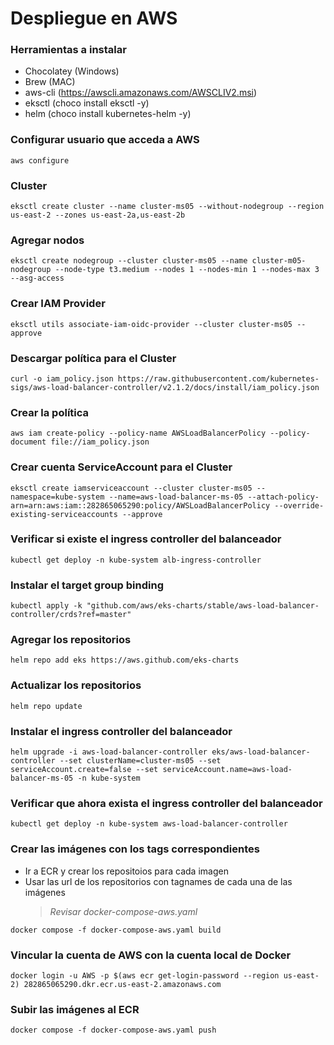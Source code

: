 # Despliegue en AWS

### Herramientas a instalar

- Chocolatey (Windows)
- Brew (MAC)
- aws-cli (https://awscli.amazonaws.com/AWSCLIV2.msi)
- eksctl (choco install eksctl -y)
- helm (choco install kubernetes-helm -y)

### Configurar usuario que acceda a AWS

```
aws configure
```

### Cluster

```
eksctl create cluster --name cluster-ms05 --without-nodegroup --region us-east-2 --zones us-east-2a,us-east-2b
```

### Agregar nodos

```
eksctl create nodegroup --cluster cluster-ms05 --name cluster-m05-nodegroup --node-type t3.medium --nodes 1 --nodes-min 1 --nodes-max 3 --asg-access
```

### Crear IAM Provider

```
eksctl utils associate-iam-oidc-provider --cluster cluster-ms05 --approve
```

### Descargar política para el Cluster

```
curl -o iam_policy.json https://raw.githubusercontent.com/kubernetes-sigs/aws-load-balancer-controller/v2.1.2/docs/install/iam_policy.json
```

### Crear la política

```
aws iam create-policy --policy-name AWSLoadBalancerPolicy --policy-document file://iam_policy.json
```

### Crear cuenta ServiceAccount para el Cluster

```
eksctl create iamserviceaccount --cluster cluster-ms05 --namespace=kube-system --name=aws-load-balancer-ms-05 --attach-policy-arn=arn:aws:iam::282865065290:policy/AWSLoadBalancerPolicy --override-existing-serviceaccounts --approve
```

### Verificar si existe el ingress controller del balanceador

```
kubectl get deploy -n kube-system alb-ingress-controller
```

### Instalar el target group binding

```
kubectl apply -k "github.com/aws/eks-charts/stable/aws-load-balancer-controller/crds?ref=master"
```

### Agregar los repositorios

```
helm repo add eks https://aws.github.com/eks-charts
```

### Actualizar los repositorios

```
helm repo update
```

### Instalar el ingress controller del balanceador

```
helm upgrade -i aws-load-balancer-controller eks/aws-load-balancer-controller --set clusterName=cluster-ms05 --set serviceAccount.create=false --set serviceAccount.name=aws-load-balancer-ms-05 -n kube-system
```

### Verificar que ahora exista el ingress controller del balanceador

```
kubectl get deploy -n kube-system aws-load-balancer-controller
```

### Crear las imágenes con los tags correspondientes

- Ir a ECR y crear los repositoios para cada imagen
- Usar las url de los repositorios con tagnames de cada una de las imágenes
  > _Revisar docker-compose-aws.yaml_

```
docker compose -f docker-compose-aws.yaml build
```

### Vincular la cuenta de AWS con la cuenta local de Docker

```
docker login -u AWS -p $(aws ecr get-login-password --region us-east-2) 282865065290.dkr.ecr.us-east-2.amazonaws.com
```

### Subir las imágenes al ECR

```
docker compose -f docker-compose-aws.yaml push
```
